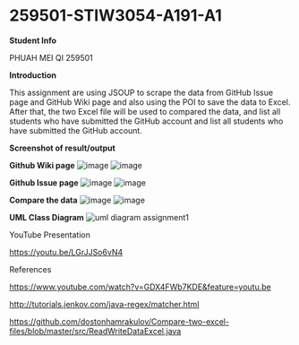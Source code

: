 # 259501-STIW3054-A191-A1
**Student Info**

PHUAH MEI QI 259501

**Introduction**

This assignment are using JSOUP to scrape the data from  GitHub Issue page and GitHub Wiki page and also using the POI to save the data to Excel. After that, the two Excel file will be used to compared the data, and list all students who have submitted the GitHub account and list all students who have submitted the GitHub account.

**Screenshot of result/output**
 
 **Github Wiki page**
![image](https://user-images.githubusercontent.com/55037983/66923266-0fd7c580-f05b-11e9-8426-8ca37490a255.png)
![image](https://user-images.githubusercontent.com/55037983/66921482-e4071080-f057-11e9-8a57-e4923e8f9be1.png)

**Github Issue page**
![image](https://user-images.githubusercontent.com/55037983/66923328-267e1c80-f05b-11e9-9802-5d3726194396.png)
![image](https://user-images.githubusercontent.com/55037983/66921608-2892ac00-f058-11e9-85b4-7bb2055bf49d.png)

**Compare the data**
![image](https://user-images.githubusercontent.com/55037983/66923585-a86e4580-f05b-11e9-8ee5-2338560bc1f3.png)
![image](https://user-images.githubusercontent.com/55037983/66923638-c50a7d80-f05b-11e9-8a04-1748218a2e77.png)

**UML Class Diagram**
![uml diagram assignment1](https://user-images.githubusercontent.com/55037983/67179138-fd1d1200-f407-11e9-9253-86ab38efe0b4.PNG)

YouTube Presentation

https://youtu.be/LGrJJSo6vN4


References

https://www.youtube.com/watch?v=GDX4FWb7KDE&feature=youtu.be

http://tutorials.jenkov.com/java-regex/matcher.html

https://github.com/dostonhamrakulov/Compare-two-excel-files/blob/master/src/ReadWriteDataExcel.java
